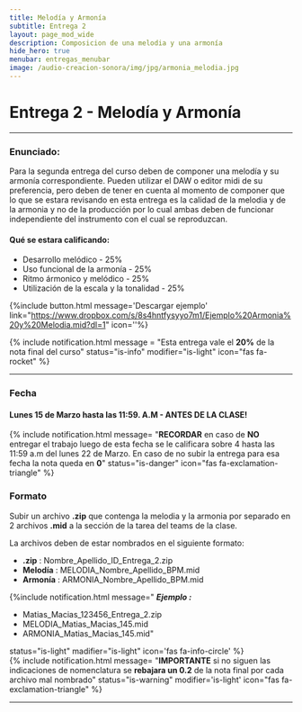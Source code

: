 ```yaml
---
title: Melodía y Armonía
subtitle: Entrega 2
layout: page_mod_wide
description: Composicion de una melodia y una armonía
hide_hero: true
menubar: entregas_menubar
image: /audio-creacion-sonora/img/jpg/armonia_melodia.jpg
---
```


# Entrega 2 - Melodía y Armonía

---

### Enunciado:

Para la segunda entrega del curso deben de componer una melodía y su armonía correspondiente.
Pueden utilizar el DAW o editor midi de su preferencia, pero deben de tener en cuenta al momento de componer que lo que se estara revisando en esta entrega es la calidad de la melodia y de la armonia y no de la producción por lo cual ambas deben de funcionar independiente del instrumento con el cual se reproduzcan.

#### Qué se estara calificando:

- Desarrollo melódico - 25%
- Uso funcional de la armonía - 25%
- Ritmo ármonico y melódico - 25%
- Utilización de la escala y la tonalidad - 25%

{%include button.html
message='Descargar ejemplo'
link="https://www.dropbox.com/s/8s4hntfysyyo7m1/Ejemplo%20Armonia%20y%20Melodia.mid?dl=1"
icon=''%}
<br/>

{% include notification.html
message = "Esta entrega vale el **20%** de la nota final del curso"
status="is-info"
modifier="is-light"
icon="fas fa-rocket"
%}

---

### Fecha

#### Lunes 15 de Marzo hasta las 11:59. A.M - **ANTES DE LA CLASE!**

{% include notification.html
message= "**RECORDAR** en caso de
**NO** entregar el trabajo luego de esta fecha se le
calificara sobre 4 hasta las 11:59 a.m del lunes 22 de
Marzo. En caso de no subir la entrega para esa fecha la nota
queda en **0**"
status="is-danger"
icon="fas fa-exclamation-triangle"
%}

### Formato

Subir un archivo **.zip** que contenga la melodia y la armonia por separado en 2 archivos **.mid** a la sección de la tarea del teams de la clase.

La archivos deben de estar nombrados en el siguiente formato:

- **.zip** : Nombre_Apellido_ID_Entrega_2.zip
- **Melodía** : MELODIA_Nombre_Apellido_BPM.mid
- **Armonía** : ARMONIA_Nombre_Apellido_BPM.mid

{%include notification.html
message="
**_Ejemplo :_**

- Matias_Macias_123456_Entrega_2.zip
- MELODIA_Matias_Macias_145.mid
- ARMONIA_Matias_Macias_145.mid"

status="is-light"
madifier="is-light"
icon='fas fa-info-circle'
%}
<br />
{% include notification.html
message= "**IMPORTANTE** si no siguen las indicaciones de nomenclatura se **rebajara un 0.2** de la nota final por cada archivo mal nombrado"
status="is-warning"
modifier='is-light'
icon="fas fa-exclamation-triangle"
%}

---

<!-- ### Inspiraciones de Melodías -->
